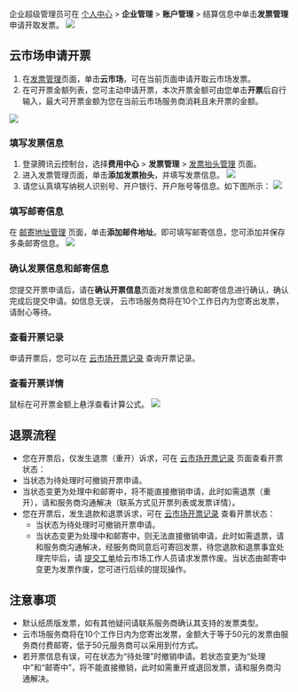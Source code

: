 企业超级管理员可在 [个人中心](https://meeting.tencent.com/user-center/personal-information) > **企业管理** > **账户管理** > 结算信息中单击**发票管理**申请开取发票。
![](https://qcloudimg.tencent-cloud.cn/raw/dbcfbfb021ad61b6dd4484f2827278b3.png)

## 云市场申请开票
1. 在[发票管理](https://console.cloud.tencent.com/account/invoice)页面，单击**云市场**，可在当前页面申请开取云市场发票。
2. 在可开票金额列表，您可主动申请开票，本次开票金额可由您单击**开票**后自行输入，最大可开票金额为您在当前云市场服务商消耗且未开票的金额。

![](https://qcloudimg.tencent-cloud.cn/raw/653d61a9b43a495b04a02b57d833f44f.png)

### 填写发票信息
1. 登录腾讯云控制台，选择**费用中心** > **发票管理** > [发票抬头管理](https://console.cloud.tencent.com/expense/invoice/management) 页面。
2. 进入发票管理页面，单击**添加发票抬头**，并填写发票信息。
![](https://qcloudimg.tencent-cloud.cn/raw/0f631591ba4d1e814ba47b82810a4dec.png)
3. 请您认真填写纳税人识别号、开户银行、开户账号等信息。如下图所示：
![](https://qcloudimg.tencent-cloud.cn/raw/19323900a6801d14721e8ee748cdbac1.png)

### 填写邮寄信息
在 [邮寄地址管理](https://console.cloud.tencent.com/expense/address) 页面，单击**添加邮件地址**。即可填写邮寄信息，您可添加并保存多条邮寄信息。
![](https://qcloudimg.tencent-cloud.cn/raw/8c28c4136cf37fc90a8f71bfb894b78d.png)

### 确认发票信息和邮寄信息
您提交开票申请后，请在**确认开票信息**页面对发票信息和邮寄信息进行确认，确认完成后提交申请。如信息无误， 云市场服务商将在10个工作日内为您寄出发票，请耐心等待。

### 查看开票记录
申请开票后，您可以在 [云市场开票记录](https://console.cloud.tencent.com/expense/invoice/record?tab=CloudMarket) 查询开票记录。

### 查看开票详情
鼠标在可开票金额上悬浮查看计算公式。
![](https://qcloudimg.tencent-cloud.cn/raw/fc0146e3f495d7828746940bfff78bf1.png)

## 退票流程
- 您在开票后，仅发生退票（重开）诉求，可在 [云市场开票记录](https://console.cloud.tencent.com/expense/invoice/record?tab=CloudMarket) 页面查看开票状态：   
 - 当状态为待处理时可撤销开票申请。
 - 当状态变更为处理中和邮寄中，将不能直接撤销申请，此时如需退票（重开），请和服务商沟通解决（联系方式见开票列表或发票详情）。
- 您在开票后，发生退款和退票诉求，可在 [云市场开票记录](https://console.cloud.tencent.com/expense/invoice/record?tab=CloudMarket) 查看开票状态： 
  - 当状态为待处理时可撤销开票申请。  
  - 当状态变更为处理中和邮寄中，则无法直接撤销申请，此时如需退票，请和服务商沟通解决，经服务商同意后可寄回发票，待您退款和退票事宜处理完毕后，请 [提交工单](https://console.cloud.tencent.com/workorder/category)给云市场工作人员请求发票作废。当状态由邮寄中变更为发票作废，您可进行后续的提现操作。

## 注意事项
- 默认纸质版发票，如有其他疑问请联系服务商确认其支持的发票类型。
- 云市场服务商将在10个工作日内为您寄出发票，金额大于等于50元的发票由服务商付费邮寄，低于50元服务商可以采用到付方式。
- 若开票信息有误，可在状态为“待处理”时撤销申请。若状态变更为“处理中”和“邮寄中”，将不能直接撤销，此时如需重开或退回发票，请和服务商沟通解决。
